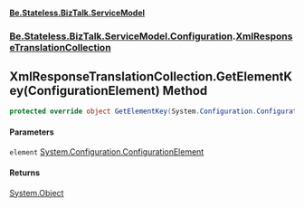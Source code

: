 #### [Be.Stateless.BizTalk.ServiceModel](README.md 'README')
### [Be.Stateless.BizTalk.ServiceModel.Configuration](Be.Stateless.BizTalk.ServiceModel.Configuration.md 'Be.Stateless.BizTalk.ServiceModel.Configuration').[XmlResponseTranslationCollection](XmlResponseTranslationCollection.md 'Be.Stateless.BizTalk.ServiceModel.Configuration.XmlResponseTranslationCollection')

## XmlResponseTranslationCollection.GetElementKey(ConfigurationElement) Method

```csharp
protected override object GetElementKey(System.Configuration.ConfigurationElement element);
```
#### Parameters

<a name='Be.Stateless.BizTalk.ServiceModel.Configuration.XmlResponseTranslationCollection.GetElementKey(System.Configuration.ConfigurationElement).element'></a>

`element` [System.Configuration.ConfigurationElement](https://docs.microsoft.com/en-us/dotnet/api/System.Configuration.ConfigurationElement 'System.Configuration.ConfigurationElement')

#### Returns
[System.Object](https://docs.microsoft.com/en-us/dotnet/api/System.Object 'System.Object')